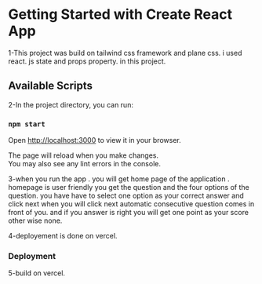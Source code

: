 
# Getting Started with Create React App

1-This project was build on tailwind css framework and plane css. i used react. js state and props property. 
in this project.
## Available Scripts

2-In the project directory, you can run:
### `npm start`

Open [http://localhost:3000](http://localhost:3000) to view it in your browser.

The page will reload when you make changes.\
You may also see any lint errors in the console.

3-when you run the app . you will get home page of the application .
homepage is user friendly you get the question and the four options of the question.
you have have to select one option as your correct answer and click next 
when you will click next automatic consecutive question comes in front of you.
and if you answer is right you will get one point as your score other wise none.


4-deployement is done on vercel.
### Deployment

5-build on vercel.

